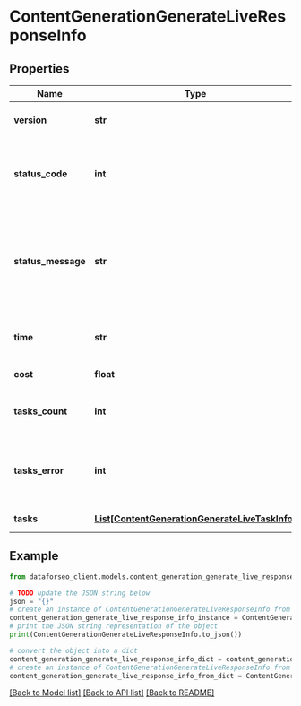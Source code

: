 # ContentGenerationGenerateLiveResponseInfo


## Properties

Name | Type | Description | Notes
------------ | ------------- | ------------- | -------------
**version** | **str** | the current version of the API | [optional] 
**status_code** | **int** | general status code you can find the full list of the response codes here | [optional] 
**status_message** | **str** | general informational message you can find the full list of general informational messages here | [optional] 
**time** | **str** | total execution time, seconds | [optional] 
**cost** | **float** | total tasks cost, USD | [optional] 
**tasks_count** | **int** | the number of tasks in the tasks array | [optional] 
**tasks_error** | **int** | the number of tasks in the tasks array returned with an error | [optional] 
**tasks** | [**List[ContentGenerationGenerateLiveTaskInfo]**](ContentGenerationGenerateLiveTaskInfo.md) | array of tasks | [optional] 

## Example

```python
from dataforseo_client.models.content_generation_generate_live_response_info import ContentGenerationGenerateLiveResponseInfo

# TODO update the JSON string below
json = "{}"
# create an instance of ContentGenerationGenerateLiveResponseInfo from a JSON string
content_generation_generate_live_response_info_instance = ContentGenerationGenerateLiveResponseInfo.from_json(json)
# print the JSON string representation of the object
print(ContentGenerationGenerateLiveResponseInfo.to_json())

# convert the object into a dict
content_generation_generate_live_response_info_dict = content_generation_generate_live_response_info_instance.to_dict()
# create an instance of ContentGenerationGenerateLiveResponseInfo from a dict
content_generation_generate_live_response_info_from_dict = ContentGenerationGenerateLiveResponseInfo.from_dict(content_generation_generate_live_response_info_dict)
```
[[Back to Model list]](../README.md#documentation-for-models) [[Back to API list]](../README.md#documentation-for-api-endpoints) [[Back to README]](../README.md)


